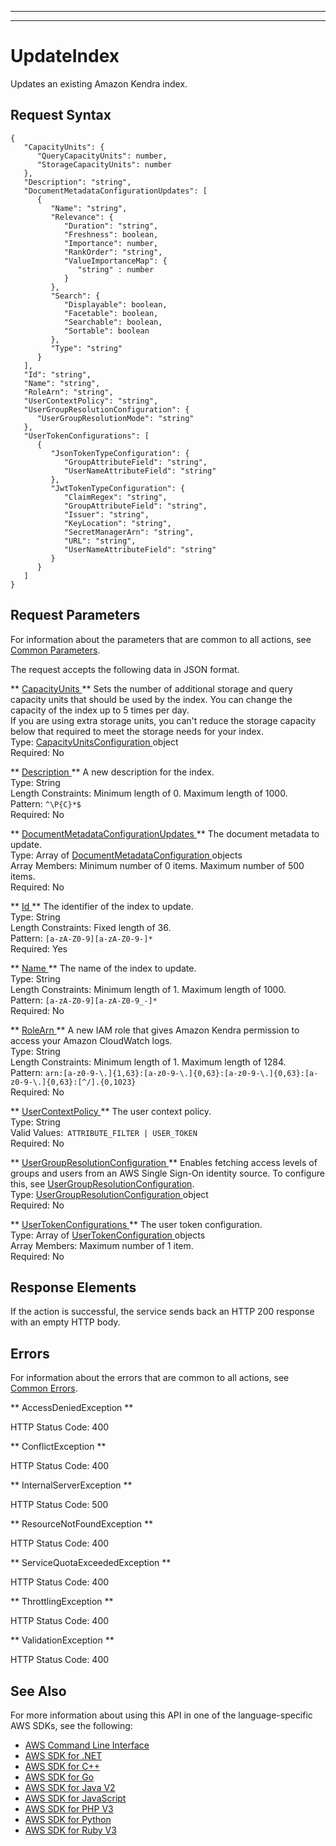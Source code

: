 --------

--------

# UpdateIndex<a name="API_UpdateIndex"></a>

Updates an existing Amazon Kendra index\.

## Request Syntax<a name="API_UpdateIndex_RequestSyntax"></a>

```
{
   "CapacityUnits": { 
      "QueryCapacityUnits": number,
      "StorageCapacityUnits": number
   },
   "Description": "string",
   "DocumentMetadataConfigurationUpdates": [ 
      { 
         "Name": "string",
         "Relevance": { 
            "Duration": "string",
            "Freshness": boolean,
            "Importance": number,
            "RankOrder": "string",
            "ValueImportanceMap": { 
               "string" : number 
            }
         },
         "Search": { 
            "Displayable": boolean,
            "Facetable": boolean,
            "Searchable": boolean,
            "Sortable": boolean
         },
         "Type": "string"
      }
   ],
   "Id": "string",
   "Name": "string",
   "RoleArn": "string",
   "UserContextPolicy": "string",
   "UserGroupResolutionConfiguration": { 
      "UserGroupResolutionMode": "string"
   },
   "UserTokenConfigurations": [ 
      { 
         "JsonTokenTypeConfiguration": { 
            "GroupAttributeField": "string",
            "UserNameAttributeField": "string"
         },
         "JwtTokenTypeConfiguration": { 
            "ClaimRegex": "string",
            "GroupAttributeField": "string",
            "Issuer": "string",
            "KeyLocation": "string",
            "SecretManagerArn": "string",
            "URL": "string",
            "UserNameAttributeField": "string"
         }
      }
   ]
}
```

## Request Parameters<a name="API_UpdateIndex_RequestParameters"></a>

For information about the parameters that are common to all actions, see [Common Parameters](CommonParameters.md)\.

The request accepts the following data in JSON format\.

 ** [ CapacityUnits ](#API_UpdateIndex_RequestSyntax) **   <a name="Kendra-UpdateIndex-request-CapacityUnits"></a>
Sets the number of additional storage and query capacity units that should be used by the index\. You can change the capacity of the index up to 5 times per day\.  
If you are using extra storage units, you can't reduce the storage capacity below that required to meet the storage needs for your index\.  
Type: [ CapacityUnitsConfiguration ](API_CapacityUnitsConfiguration.md) object  
Required: No

 ** [ Description ](#API_UpdateIndex_RequestSyntax) **   <a name="Kendra-UpdateIndex-request-Description"></a>
A new description for the index\.  
Type: String  
Length Constraints: Minimum length of 0\. Maximum length of 1000\.  
Pattern: `^\P{C}*$`   
Required: No

 ** [ DocumentMetadataConfigurationUpdates ](#API_UpdateIndex_RequestSyntax) **   <a name="Kendra-UpdateIndex-request-DocumentMetadataConfigurationUpdates"></a>
The document metadata to update\.   
Type: Array of [ DocumentMetadataConfiguration ](API_DocumentMetadataConfiguration.md) objects  
Array Members: Minimum number of 0 items\. Maximum number of 500 items\.  
Required: No

 ** [ Id ](#API_UpdateIndex_RequestSyntax) **   <a name="Kendra-UpdateIndex-request-Id"></a>
The identifier of the index to update\.  
Type: String  
Length Constraints: Fixed length of 36\.  
Pattern: `[a-zA-Z0-9][a-zA-Z0-9-]*`   
Required: Yes

 ** [ Name ](#API_UpdateIndex_RequestSyntax) **   <a name="Kendra-UpdateIndex-request-Name"></a>
The name of the index to update\.  
Type: String  
Length Constraints: Minimum length of 1\. Maximum length of 1000\.  
Pattern: `[a-zA-Z0-9][a-zA-Z0-9_-]*`   
Required: No

 ** [ RoleArn ](#API_UpdateIndex_RequestSyntax) **   <a name="Kendra-UpdateIndex-request-RoleArn"></a>
A new IAM role that gives Amazon Kendra permission to access your Amazon CloudWatch logs\.  
Type: String  
Length Constraints: Minimum length of 1\. Maximum length of 1284\.  
Pattern: `arn:[a-z0-9-\.]{1,63}:[a-z0-9-\.]{0,63}:[a-z0-9-\.]{0,63}:[a-z0-9-\.]{0,63}:[^/].{0,1023}`   
Required: No

 ** [ UserContextPolicy ](#API_UpdateIndex_RequestSyntax) **   <a name="Kendra-UpdateIndex-request-UserContextPolicy"></a>
The user context policy\.  
Type: String  
Valid Values:` ATTRIBUTE_FILTER | USER_TOKEN`   
Required: No

 ** [ UserGroupResolutionConfiguration ](#API_UpdateIndex_RequestSyntax) **   <a name="Kendra-UpdateIndex-request-UserGroupResolutionConfiguration"></a>
Enables fetching access levels of groups and users from an AWS Single Sign\-On identity source\. To configure this, see [UserGroupResolutionConfiguration](https://docs.aws.amazon.com/kendra/latest/dg/API_UserGroupResolutionConfiguration.html)\.  
Type: [ UserGroupResolutionConfiguration ](API_UserGroupResolutionConfiguration.md) object  
Required: No

 ** [ UserTokenConfigurations ](#API_UpdateIndex_RequestSyntax) **   <a name="Kendra-UpdateIndex-request-UserTokenConfigurations"></a>
The user token configuration\.  
Type: Array of [ UserTokenConfiguration ](API_UserTokenConfiguration.md) objects  
Array Members: Maximum number of 1 item\.  
Required: No

## Response Elements<a name="API_UpdateIndex_ResponseElements"></a>

If the action is successful, the service sends back an HTTP 200 response with an empty HTTP body\.

## Errors<a name="API_UpdateIndex_Errors"></a>

For information about the errors that are common to all actions, see [Common Errors](CommonErrors.md)\.

 ** AccessDeniedException **   
  
HTTP Status Code: 400

 ** ConflictException **   
  
HTTP Status Code: 400

 ** InternalServerException **   
  
HTTP Status Code: 500

 ** ResourceNotFoundException **   
  
HTTP Status Code: 400

 ** ServiceQuotaExceededException **   
  
HTTP Status Code: 400

 ** ThrottlingException **   
  
HTTP Status Code: 400

 ** ValidationException **   
  
HTTP Status Code: 400

## See Also<a name="API_UpdateIndex_SeeAlso"></a>

For more information about using this API in one of the language\-specific AWS SDKs, see the following:
+  [ AWS Command Line Interface](https://docs.aws.amazon.com/goto/aws-cli/kendra-2019-02-03/UpdateIndex) 
+  [ AWS SDK for \.NET](https://docs.aws.amazon.com/goto/DotNetSDKV3/kendra-2019-02-03/UpdateIndex) 
+  [ AWS SDK for C\+\+](https://docs.aws.amazon.com/goto/SdkForCpp/kendra-2019-02-03/UpdateIndex) 
+  [ AWS SDK for Go](https://docs.aws.amazon.com/goto/SdkForGoV1/kendra-2019-02-03/UpdateIndex) 
+  [ AWS SDK for Java V2](https://docs.aws.amazon.com/goto/SdkForJavaV2/kendra-2019-02-03/UpdateIndex) 
+  [ AWS SDK for JavaScript](https://docs.aws.amazon.com/goto/AWSJavaScriptSDK/kendra-2019-02-03/UpdateIndex) 
+  [ AWS SDK for PHP V3](https://docs.aws.amazon.com/goto/SdkForPHPV3/kendra-2019-02-03/UpdateIndex) 
+  [ AWS SDK for Python](https://docs.aws.amazon.com/goto/boto3/kendra-2019-02-03/UpdateIndex) 
+  [ AWS SDK for Ruby V3](https://docs.aws.amazon.com/goto/SdkForRubyV3/kendra-2019-02-03/UpdateIndex) 